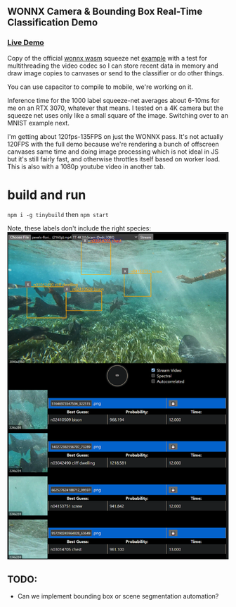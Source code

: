 ## WONNX Camera & Bounding Box Real-Time Classification Demo

### [Live Demo](https://wonnx-cameraid.netlify.app/)

Copy of the official [wonnx wasm](https://github.com/webonnx/wonnx) squeeze net [example](https://github.com/webonnx/wonnx-wasm-example) with a test for multithreading the video codec so I can store recent data in memory and draw image copies to canvases or send to the classifier or do other things. 

You can use capacitor to compile to mobile, we're working on it.

Inference time for the 1000 label squeeze-net averages about 6-10ms for me on an RTX 3070, whatever that means. I tested on a 4K camera but the squeeze net uses only like a small square of the image. Switching over to an MNIST example next.

I'm getting about 120fps-135FPS on just the WONNX pass. It's not actually 120FPS with the full demo because we're rendering a bunch of offscreen canvases same time and doing image processing which is not ideal in JS but it's still fairly fast, and otherwise throttles itself based on worker load. This is also with a 1080p youtube video in another tab. 

# build and run
`npm i -g tinybuild` then `npm start`

Note, these labels don't include the right species:
![Capture](./screen.PNG)

## TODO:

- Can we implement bounding box or scene segmentation automation?
